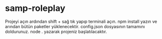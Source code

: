 # samp-roleplay

Projeyi açın ardından shift + sağ tık yapıp terminali açın.
npm install yazın ve arından bütün paketler yüklenecektir.
config.json dosyasının tamamını doldurunuz.
node . yazarak projeniz başlatılacaktır.
